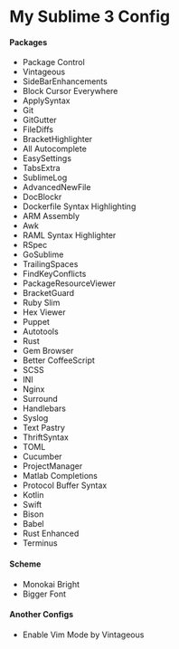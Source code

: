 # My Sublime 3 Config
#### Packages
* Package Control
* Vintageous
* SideBarEnhancements
* Block Cursor Everywhere
* ApplySyntax
* Git
* GitGutter
* FileDiffs
* BracketHighlighter
* All Autocomplete
* EasySettings
* TabsExtra
* SublimeLog
* AdvancedNewFile
* DocBlockr
* Dockerfile Syntax Highlighting
* ARM Assembly
* Awk
* RAML Syntax Highlighter
* RSpec
* GoSublime
* TrailingSpaces
* FindKeyConflicts
* PackageResourceViewer
* BracketGuard
* Ruby Slim
* Hex Viewer
* Puppet
* Autotools
* Rust
* Gem Browser
* Better CoffeeScript
* SCSS
* INI
* Nginx
* Surround
* Handlebars
* Syslog
* Text Pastry
* ThriftSyntax
* TOML
* Cucumber
* ProjectManager
* Matlab Completions
* Protocol Buffer Syntax
* Kotlin
* Swift
* Bison
* Babel
* Rust Enhanced
* Terminus

#### Scheme
* Monokai Bright
* Bigger Font

#### Another Configs
* Enable Vim Mode by Vintageous

